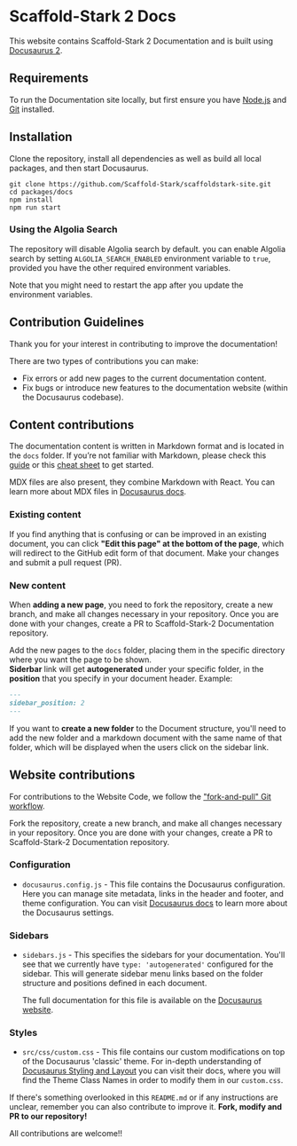 # Scaffold-Stark 2 Docs

This website contains Scaffold-Stark 2 Documentation and is built using [Docusaurus 2](https://docusaurus.io/).

## Requirements

To run the Documentation site locally, but first ensure you have [Node.js](https://nodejs.org/en/download/) and [Git](https://git-scm.com/downloads) installed.

## Installation

Clone the repository, install all dependencies as well as build all local packages, and then start Docusaurus.

```
git clone https://github.com/Scaffold-Stark/scaffoldstark-site.git
cd packages/docs
npm install
npm run start
```

### Using the Algolia Search

The repository will disable Algolia search by default. you can enable Algolia search by setting `ALGOLIA_SEARCH_ENABLED` environment variable to `true`, provided you have the other required environment variables.

Note that you might need to restart the app after you update the environment variables.

## Contribution Guidelines

Thank you for your interest in contributing to improve the documentation!

There are two types of contributions you can make:

- Fix errors or add new pages to the current documentation content.
- Fix bugs or introduce new features to the documentation website (within the Docusaurus codebase).

## Content contributions

The documentation content is written in Markdown format and is located in the `docs` folder. If you’re not familiar with Markdown, please check this [guide](https://guides.github.com/features/mastering-markdown/) or this [cheat sheet](https://www.markdownguide.org/cheat-sheet/) to get started.

MDX files are also present, they combine Markdown with React. You can learn more about MDX files in [Docusaurus docs](https://docusaurus.io/docs/markdown-features/react).

### Existing content

If you find anything that is confusing or can be improved in an existing document, you can click **"Edit this page" at the bottom of the page**, which will redirect to the GitHub edit form of that document. Make your changes and submit a pull request (PR).

### New content

When **adding a new page**, you need to fork the repository, create a new branch, and make all changes necessary in your repository. Once you are done with your changes, create a PR to Scaffold-Stark-2 Documentation repository.

Add the new pages to the `docs` folder, placing them in the specific directory where you want the page to be shown.  
**Siderbar** link will get **autogenerated** under your specific folder, in the **position** that you specify in your document header. Example:

```markdown
---
sidebar_position: 2
---
```

If you want to **create a new folder** to the Document structure, you'll need to add the new folder and a markdown document with the same name of that folder, which will be displayed when the users click on the sidebar link.

<!---
TODO: Explain how to upload/link images to the docs. Currently there are none.
-->

<!---
TODO: Explain _category_.json
-->

## Website contributions

For contributions to the Website Code, we follow the ["fork-and-pull" Git workflow](https://github.com/susam/gitpr).

Fork the repository, create a new branch, and make all changes necessary in your repository. Once you are done with your changes, create a PR to Scaffold-Stark-2 Documentation repository.

### Configuration

- `docusaurus.config.js` - This file contains the Docusaurus configuration. Here you can manage site metadata, links in the header and footer, and theme configuration. You can visit [Docusaurus docs](https://docusaurus.io/docs/configuration) to learn more about the Docusaurus settings.

### Sidebars

- `sidebars.js` - This specifies the sidebars for your documentation. You'll see that we currently have `type: 'autogenerated'` configured for the sidebar. This will generate sidebar menu links based on the folder structure and positions defined in each document.

  The full documentation for this file is available on the [Docusaurus website](https://docusaurus.io/docs/sidebar).

### Styles

- `src/css/custom.css` - This file contains our custom modifications on top of the Docusaurus 'classic' theme. For in-depth understanding of [Docusaurus Styling and Layout](https://docusaurus.io/docs/styling-layout) you can visit their docs, where you will find the Theme Class Names in order to modify them in our `custom.css`.

If there's something overlooked in this `README.md` or if any instructions are unclear, remember you can also contribute to improve it. **Fork, modify and PR to our repository!**

All contributions are welcome!!
